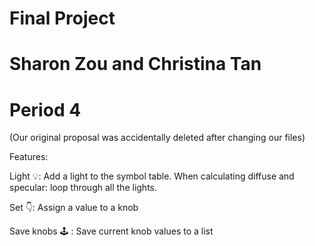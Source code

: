 # Final Project 
# Sharon Zou and Christina Tan
# Period 4 
(Our original proposal was accidentally deleted after changing our files)

Features:

Light 💡: Add a light to the symbol table. When calculating diffuse and specular: loop through all the lights.


Set 👇: Assign a value to a knob


Save knobs 🕹 : Save current knob values to a list
